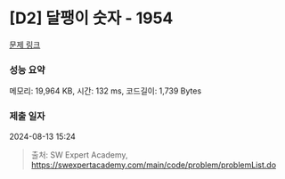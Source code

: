 # [D2] 달팽이 숫자 - 1954 

[문제 링크](https://swexpertacademy.com/main/code/problem/problemDetail.do?contestProbId=AV5PobmqAPoDFAUq) 

### 성능 요약

메모리: 19,964 KB, 시간: 132 ms, 코드길이: 1,739 Bytes

### 제출 일자

2024-08-13 15:24



> 출처: SW Expert Academy, https://swexpertacademy.com/main/code/problem/problemList.do